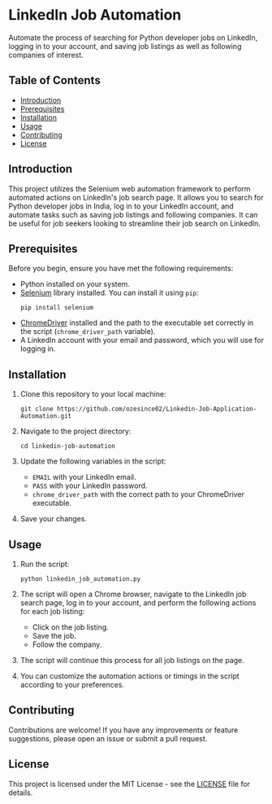 # LinkedIn Job Automation

Automate the process of searching for Python developer jobs on LinkedIn, logging in to your account, and saving job listings as well as following companies of interest.

## Table of Contents

- [Introduction](#introduction)
- [Prerequisites](#prerequisites)
- [Installation](#installation)
- [Usage](#usage)
- [Contributing](#contributing)
- [License](#license)

## Introduction

This project utilizes the Selenium web automation framework to perform automated actions on LinkedIn's job search page. It allows you to search for Python developer jobs in India, log in to your LinkedIn account, and automate tasks such as saving job listings and following companies. It can be useful for job seekers looking to streamline their job search on LinkedIn.

## Prerequisites

Before you begin, ensure you have met the following requirements:

- Python installed on your system.
- [Selenium](https://selenium-python.readthedocs.io/) library installed. You can install it using `pip`:
  ```
  pip install selenium
  ```
- [ChromeDriver](https://sites.google.com/chromium.org/driver/) installed and the path to the executable set correctly in the script (`chrome_driver_path` variable).
- A LinkedIn account with your email and password, which you will use for logging in.

## Installation

1. Clone this repository to your local machine:

   ```
   git clone https://github.com/ozesince02/Linkedin-Job-Application-Automation.git
   ```

2. Navigate to the project directory:

   ```
   cd linkedin-job-automation
   ```

3. Update the following variables in the script:

   - `EMAIL` with your LinkedIn email.
   - `PASS` with your LinkedIn password.
   - `chrome_driver_path` with the correct path to your ChromeDriver executable.

4. Save your changes.

## Usage

1. Run the script:

   ```
   python linkedin_job_automation.py
   ```

2. The script will open a Chrome browser, navigate to the LinkedIn job search page, log in to your account, and perform the following actions for each job listing:

   - Click on the job listing.
   - Save the job.
   - Follow the company.

3. The script will continue this process for all job listings on the page.

4. You can customize the automation actions or timings in the script according to your preferences.

## Contributing

Contributions are welcome! If you have any improvements or feature suggestions, please open an issue or submit a pull request.

## License

This project is licensed under the MIT License - see the [LICENSE](LICENSE) file for details.
